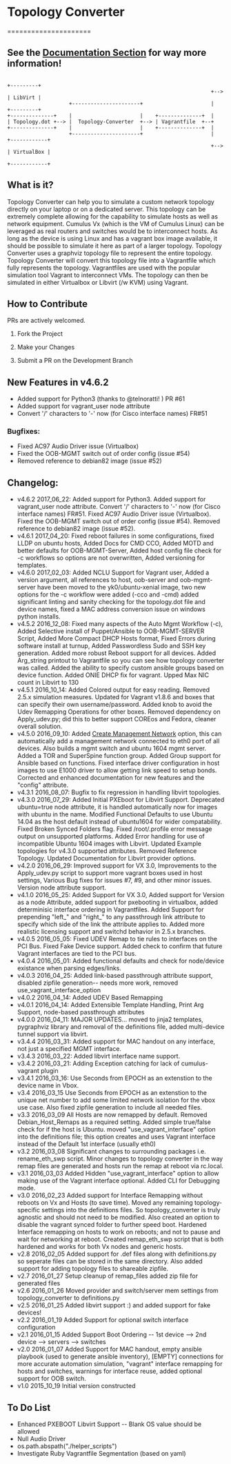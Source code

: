 # Topology Converter
=====================


## See the [Documentation Section](./documentation) for way more information!



```
                                                                       +---------+
                                                                  +--> | LibVirt |
                    +----------------------+                      |    +---------+
+--------------+    |                      |    +--------------+  |
| Topology.dot +--> |  Topology-Converter  +--> | Vagrantfile  +--+
+--------------+    |                      |    +--------------+  |
                    +----------------------+                      |    +------------+
                                                                  +--> | VirtualBox |
                                                                       +------------+
```

## What is it?
Topology Converter can help you to simulate a custom network topology directly on your laptop or on a dedicated server. This topology can be extremely complete allowing for the capability to simulate hosts as well as network equipment. Cumulus Vx (which is the VM of Cumulus Linux) can be leveraged as real routers and switches would be to interconnect hosts. As long as the device is using Linux and has a vagrant box image available, it should be possible to simulate it here as part of a larger topology.
Topology Converter uses a graphviz topology file to represent the entire topology. Topology Converter will convert this topology file into a Vagrantfile which fully represents the topology. Vagrantfiles are used with the popular simulation tool Vagrant to interconnect VMs. The topology can then be simulated in either Virtualbox or Libvirt (/w KVM) using Vagrant.


## How to Contribute
PRs are actively welcomed.

1. Fork the Project

2. Make your Changes

3. Submit a PR on the Development Branch


## New Features in v4.6.2
* Added support for Python3 (thanks to @telnoratti! ) PR #61
* Added support for vagrant_user node attribute
* Convert '/' characters to '-' now (for Cisco interface names) FR#51

### Bugfixes:
* Fixed AC97 Audio Driver issue (Virtualbox)
* Fixed the OOB-MGMT switch out of order config (issue #54)
* Removed reference to debian82 image (issue #52)

## Changelog:
* v4\.6\.2 2017\_06\_22: Added support for Python3. Added support for vagrant_user node attribute. Convert '/' characters to '-' now (for Cisco interface names) FR#51. Fixed AC97 Audio Driver issue (Virtualbox). Fixed the OOB-MGMT switch out of order config (issue #54). Removed reference to debian82 image (issue #52).
* v4\.6\.1 2017\_04\_20: Fixed reboot failures in some configurations, fixed LLDP on ubuntu hosts, Added Docs for CMD CCO, Added MOTD and better defaults for OOB-MGMT-Server, Added host config file check for -c workflows so options are not overwritten, Added versioning for templates.
* v4\.6\.0 2017\_02\_03: Added NCLU Support for Vagrant user, Added a version argument, all references to host, oob-server and oob-mgmt-server have been moved to the yk0/ubuntu-xenial image, two new options for the -c workflow were added (-cco and -cmd) added significant linting and sanity checking for the topology.dot file and device names, fixed a MAC address conversion issue on windows python installs.
* v4\.5\.2 2016\_12\_08: Fixed many aspects of the Auto Mgmt Workflow (-c), Added Selective install of Puppet/Ansible to OOB-MGMT-SERVER Script, Added More Compact DHCP Hosts format, Fixed Errors during software install at turnup, Added Passwordless Sudo and SSH key generation. Added more robust Reboot support for all devices. Added Arg_string printout to Vagrantfile so you can see how topology converter was called. Added the ability to specify custom ansible groups based on device function. Added ONIE DHCP fix for vagrant. Upped Max NIC count in Libvirt to 130
* v4\.5\.1 2016\_10\_14: Added Colored output for easy reading. Removed 2.5.x simulation measures. Updated for Vagrant v1.8.6 and boxes that can specify their own username/password. Added knob to avoid the Udev Remapping Operations for other boxes. Removed dependency on Apply_udev.py; did this to better support COREos and Fedora, cleaner overall solution.
* v4\.5\.0 2016\_09\_10: Added [Create Management Network](documentation/auto_mgmt_network) option, this can automatically add a management network connected to eth0 port of all devices. Also builds a mgmt switch and ubuntu 1604 mgmt server. Added a TOR and SuperSpine function group. Added Group support for Ansible based on functions. Fixed interface driver configuration in host images to use E1000 driver to allow getting link speed to setup bonds. Corrected and enhanced documentation for new features and the "config" attribute.
* v4\.3\.1 2016\_08\_07: Bugfix to fix regression in handling libvirt topologies. 
* v4\.3\.0 2016\_07\_29: Added Initial PXEboot for Libvirt Support. Deprecated ubuntu=true node attribute, it is handled automatically now for images with ubuntu in the name. Modified Functional Defaults to use Ubuntu 14.04 as the host default instead of ubuntu1604 for wider compatability. Fixed Broken Synced Folders flag. Fixed /root/.profile error message output on unsupported platforms. Added Error handling for use of incompatible Ubuntu 1604 images with Libvirt. Updated Example topologies for v4.3.0 supported attributes. Removed Reference Topology. Updated Documentation for Libvirt provider options.
* v4\.2\.0 2016\_06\_29: Improved support for VX 3.0, Improvements to the Apply_udev.py script to support more vagrant boxes used in host settings, Various Bug fixes for issues #7, #9, and other minor issues. Version node attribute support.
* v4\.1\.0 2016\_05\_25: Added Support for VX 3.0, Added support for Version as a node Attribute, added support for pxebooting in virtualbox, added determinisic interface ordering in Vagrantfiles. Added Support for prepending "left_" and "right_" to any passthrough link attribute to specify which side of the link the attribute applies to. Added more realistic licensing support and switchd behavior in 2.5.x branches.
* v4\.0\.5 2016\_05\_05: Fixed UDEV Remap to tie rules to interfaces on the PCI Bus. Fixed Fake Device support. Added check to confirm that future Vagrant interfaces are tied to the PCI bus.
* v4\.0\.4 2016\_05\_01: Added functional defaults and check for node/device existance when parsing edges/links.
* v4\.0\.3 2016\_04\_25: Added link-based passthrough attribute support, disabled zipfile generation-- needs more work, removed use_vagrant_interface_option
* v4\.0\.2 2016\_04\_14: Added UDEV Based Remapping
* v4\.0\.1 2016\_04\_14: Added Extensible Template Handling, Print Arg Support, node-based passthrough attributes
* v4\.0\.0 2016\_04\_11: MAJOR UPDATES... moved to jinja2 templates, pygraphviz library and removal of the definitions file, added multi-device tunnel support via libvirt.
* v3\.4\.4 2016\_03\_31: Added support for MAC handout on any interface, not just a specified MGMT interface.
* v3\.4\.3 2016\_03\_22: Added libvirt interface name support.
* v3\.4\.2 2016\_03\_21: Adding Exception catching for lack of cumulus-vagrant plugin
* v3\.4\.1 2016\_03\_16: Use Seconds from EPOCH as an extenstion to the device name in Vbox.
* v3\.4 2016\_03\_15 Use Seconds from EPOCH as an extenstion to the unique net number to add some limited network isolation for the vbox use case. Also fixed zipfile generation to include all needed files.
* v3\.3 2016\_03\_09 All Hosts are now remapped by default. Removed Debian_Host_Remaps as a required setting. Added simple true/false check for if the host is Ubuntu. moved "use_vagrant_interface" option into the definitions file; this option creates and uses Vagrant interface instead of the Default 1st interface (usually eth0)
* v3\.2 2016\_03\_08 Significant changes to surrounding packages i.e. rename_eth_swp script. Minor changes to topology converter in the way remap files are generated and hosts run the remap at reboot via rc.local.
* v3\.1 2016\_03\_03 Added Hidden "use_vagrant_interface" option to allow making use of the Vagrant interface optional. Added CLI for Debugging mode.
* v3\.0 2016\_02\_23 Added support for Interface Remapping without reboots on Vx and Hosts (to save time). Moved any remaining topology-specific settings into the definitions files. So topology_converter is truly agnostic and should not need to be modified. Also created an option to disable the vagrant synced folder to further speed boot. Hardened Interface remapping on hosts to work on reboots; and not to pause and wait for networking at reboot. Created remap_eth_swp script that is both hardened and works for both Vx nodes and generic hosts.
* v2\.8 2016\_02\_05 Added support for .def files along with definitions.py so seperate files can be stored in the same directory. Also added support for adding topology files to shareable zipfile.
* v2\.7 2016\_01\_27 Setup cleanup of remap_files added zip file for generated files
* v2\.6 2016\_01\_26 Moved provider and switch/server mem settings from topology_converter to definitions.py
* v2\.5 2016\_01\_25 Added libvirt support :) and added support for fake devices!
* v2\.2 2016\_01\_19 Added Support for optional switch interface configuration
* v2\.1 2016\_01\_15 Added Support Boot Ordering -- 1st device --> 2nd device --> servers --> switches
* v2\.0 2016\_01\_07 Added Support for MAC handout, empty ansible playbook (used to generate ansible inventory), [EMPTY] connections for more accurate automation simulation, 
"vagrant" interface remapping for hosts and switches, warnings for interface reuse, added optional support for OOB switch.
* v1\.0 2015\_10\_19 Initial version constructed

## To Do List
* Enhanced PXEBOOT Libvirt Support -- Blank OS value should be allowed
* Null Audio Driver
* os.path.abspath("./helper_scripts")
* Investigate Ruby Vagrantfile Segmentation (based on yaml)
